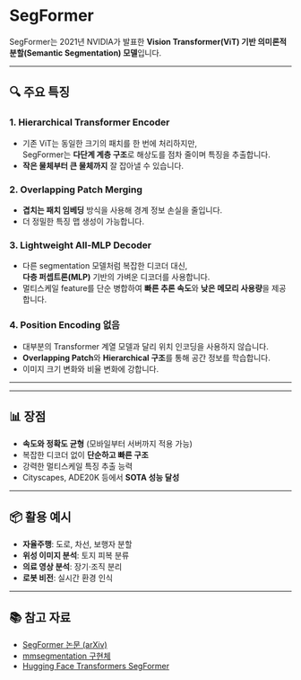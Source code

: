# SegFormer

SegFormer는 2021년 NVIDIA가 발표한 **Vision Transformer(ViT) 기반 의미론적 분할(Semantic Segmentation) 모델**입니다.

---

## 🔍 주요 특징

### 1. Hierarchical Transformer Encoder
- 기존 ViT는 동일한 크기의 패치를 한 번에 처리하지만,  
  SegFormer는 **다단계 계층 구조**로 해상도를 점차 줄이며 특징을 추출합니다.
- **작은 물체부터 큰 물체까지** 잘 잡아낼 수 있습니다.

### 2. Overlapping Patch Merging
- **겹치는 패치 임베딩** 방식을 사용해 경계 정보 손실을 줄입니다.
- 더 정밀한 특징 맵 생성이 가능합니다.

### 3. Lightweight All-MLP Decoder
- 다른 segmentation 모델처럼 복잡한 디코더 대신,  
  **다층 퍼셉트론(MLP)** 기반의 가벼운 디코더를 사용합니다.
- 멀티스케일 feature를 단순 병합하여 **빠른 추론 속도**와 **낮은 메모리 사용량**을 제공합니다.

### 4. Position Encoding 없음
- 대부분의 Transformer 계열 모델과 달리 위치 인코딩을 사용하지 않습니다.
- **Overlapping Patch**와 **Hierarchical 구조**를 통해 공간 정보를 학습합니다.
- 이미지 크기 변화와 비율 변화에 강합니다.

---


---

## 📊 장점
- **속도와 정확도 균형** (모바일부터 서버까지 적용 가능)
- 복잡한 디코더 없이 **단순하고 빠른 구조**
- 강력한 멀티스케일 특징 추출 능력
- Cityscapes, ADE20K 등에서 **SOTA 성능 달성**

---

## 📦 활용 예시
- **자율주행**: 도로, 차선, 보행자 분할
- **위성 이미지 분석**: 토지 피복 분류
- **의료 영상 분석**: 장기·조직 분리
- **로봇 비전**: 실시간 환경 인식

---

## 📚 참고 자료
- [SegFormer 논문 (arXiv)](https://arxiv.org/abs/2105.15203)
- [mmsegmentation 구현체](https://github.com/open-mmlab/mmsegmentation)
- [Hugging Face Transformers SegFormer](https://huggingface.co/docs/transformers/model_doc/segformer)


